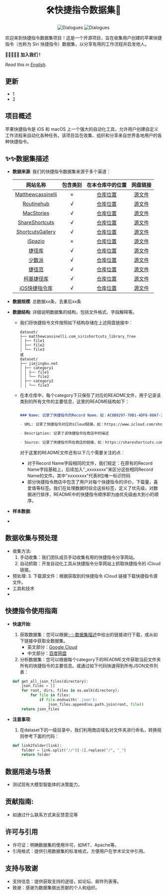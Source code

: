<div align= "center">
    <h1> 🛠️快捷指令数据集🤖</h1>
</div>

<div align="center">

![Dialogues](https://img.shields.io/badge/Dataset\_Size-1.8G-red?style=flat-square)
![Dialogues](https://img.shields.io/badge/Shortcuts\_Num-15508-red?style=flat-square)


</div>

<!-- <p align="center">
  <a href="#model">Model</a> •
  <a href="#data">Data Release</a> •
  <a href="#web-ui">Web Demo</a> •
  <a href="#tool-eval">Tool Eval</a> •
  <a href="https://arxiv.org/pdf/2307.16789.pdf">Paper</a> •
  <a href="#citation">Citation</a>

</p> -->

</div>
欢迎来到快捷指令数据集项目！这是一个开源项目，旨在收集用户创建的苹果快捷指令（也称为 Siri 快捷指令）数据集，以分享有用的工作流程并启发他人。


**💁‍♂️💁💁‍♀️ 加入我们 []()!**

*Read this in [English](README_EN.md).*


## 更新
- 1
- 2

## 项目概述

苹果快捷指令是 iOS 和 macOS 上一个强大的自动化工具，允许用户创建自定义工作流程来自动化各种任务。该项目旨在收集、组织和分享来自世界各地用户的各种快捷指令。



## ✨✨数据集描述
 - **数据来源**: 我们的快捷指令数据集来源于多个渠道：

    | 网站名称 | 包含类别 |在本仓库中的位置 | 网盘链接 |
    | :-------: | :----: | :----: | :----: |
    | [Matthewcassinelli](https://matthewcassinelli.com/sirishortcuts/library/free) | × | [仓库位置](dataset/matthewcassinelli.com_sirishortcuts_library_free) | [源文件](https://drive.google.com/drive/folders/1nJzaE72VSoNf_r1335WCR9Uv_NlvOjV_?usp=drive_link)|
    | [Routinehub](https://routinehub.co)| √  | [仓库位置](dataset/routinehub.co)| [源文件](https://drive.google.com/drive/folders/1BzcFM9wMfDDGbCjL3uWDrYh-5p9YL7do?usp=drive_link)|
    | [MacStories](https://www.macstories.net/shortcuts)| √  | [仓库位置](dataset/www.macstories.net_shortcuts) |[源文件](https://drive.google.com/drive/folders/1_MsiwqHNZVAPJGzURZ4lrMz7nSpKz-Sc?usp=drive_link)|
    | [ShareShortcuts](https://shareshortcuts.com)| √  | [仓库位置](dataset/shareshortcuts.com) |[源文件](https://drive.google.com/drive/folders/1LdjQYnCrvgKIuPeCBhztxGzbGrIIQk8D?usp=drive_link)|
    | [ShortcutsGallery](https://shortcutsgallery.com)| √  | [仓库位置](dataset/shortcutsgallery.com) |[源文件](https://drive.google.com/drive/folders/1FsUR0DNHfgNJieSfDxPkyfiUBhOYxnLN?usp=drive_link)|
    | [iSpazio](https://shortcuts.ispazio.net)| ×  | [仓库位置](dataset/shortcuts.ispazio.net) | [源文件](https://drive.google.com/drive/folders/1I2XYwjZrk3xuvpD9EnrPZe8AwfaMx92i?usp=drive_link)|
    | [捷径库](https://jiejingku.net)| √  | [仓库位置](dataset/jiejingku.net) |[源文件](https://pan.baidu.com/s/1CH-tQ7PRGSJxdtkdR2TMuA?pwd=tzv8)|
    | [少数派](https://shortcuts.sspai.com)| √  | [仓库位置](dataset/shortcuts.sspai.com) |[源文件](https://pan.baidu.com/s/18AbPTCJjRoI-6tnPtq0Vdw?pwd=q4mi)|
    | [捷径范](https://jiejing.fun)| √  | [仓库位置](dataset/jiejing.fun) |[源文件](https://pan.baidu.com/s/1I8NKqtvLXyTKbkUoP9IBGw?pwd=enr3)|
    | [柯基捷径库](https://www.kejicut.com)| √  | [仓库位置](dataset/www.kejicut.com)|[源文件](https://pan.baidu.com/s/1x3znoUK7QRgg9aoD5m9yjA?pwd=y2ky)|
    | [iOS快捷指令库](https://www.rcuts.com)| √  | [仓库位置](dataset/www.rcuts.com) |[源文件](https://pan.baidu.com/s/1H3BLJqhoNuCLJA2XpnWKTw?pwd=fx7j)|

 - **数据规模**: 总数据xx条，去重后xx条

 - **数据结构**: 详细说明数据集的结构，包括文件格式、字段解释等。
    - 我们将快捷指令文件按照如下结构存储在上述网盘链接中：

        ```
        dataset/
        ├── matthewcassinelli.com_sirishortcuts_library_free
        │ ├── file1
        │ ├── file2
        │ └── file3
        或
        dataset/
        ├── jiejingku.net
        │ ├── category1
        │ │ ├── file1
        │ │ └── file2
        │ ├── category2
        │ │ └── file3
        ```

    - 在本仓库中，每个category下只保存了对应的README文件，用于记录该类别的所有文件的主要信息，这里的README结构如下：

        ```markdown

        ### Name: 记录了快捷指令的Record Name，如：AC8B9297-70B1-4DF8-88A7-128D4C137F73

        - URL: 记录了快捷指令对应的iCloud链接，如：https://www.icloud.com/shortcuts/ac8b929770b14df888a7128d4c137f73

        - Description: 记录了该快捷指令在商店中的描述

        - Source: 记录了快捷指令所在商店的链接，如：https://shareshortcuts.com
        ```

        对于这里的README文件还有以下几个需要关注的点：

        - 对于Record Name字段相同的文件，我们规定：在原有的Record Name字段基础上，后续加入"_xxxxxxxx"来区分这些相同Record Name的文件。其中"xxxxxxxx"代表8位唯一标识符码
        - 部分快捷指令商店中包含了用户对每个快捷指令的评价，下载量，喜爱值等标签。我们在处理数据时综合这些标签，定义了优先级，对数据进行排序，README中的快捷指令顺序即为由优先级由大到小的顺序。

 - **样本数据**:
 - 

## 数据收集与预处理

 - 收集方法:
    1. 手动收集：我们团队成员手动收集有用的快捷指令分享网站。
    2. 自动抓取：开发自动化工具从快捷指令分享网站上抓取快捷指令的 iCloud 链接。
 - 预处理:
    3. 下载源文件：根据获取到的快捷指令 iCloud 链接下载快捷指令源文件。
 - 工具和技术
 - 

## 快捷指令使用指南

- **快速开始**:
    1. 获取数据集：您可以根据[✨✨数据集描述](#✨✨数据集描述)中给出的链接进行下载，或从如下链接中获取全数据集。
        - 英文部分：[Google Cloud](https://drive.google.com/drive/folders/1hhZXvO6JE3YmlI26Sbh9zrhJYVLBt3-O?usp=drive_link)
        - 中文部分：[百度网盘](https://pan.baidu.com/s/1x3sidPbP3-guZf59QGjd1g?pwd=r2v8)
    2. 分析数据集：您可以根据每个category下的README文件获取当前文件夹所有的快捷指令的主要信息。或通过如下代码快速得到所有JSON文件列表：

    ```python
    def get_all_json_files(directory):
        json_files = []
        for root, dirs, files in os.walk(directory):
            for file in files:
                if file.endswith('.json'):
                    json_files.append(os.path.join(root, file))
        return json_files
    ```

- **注意事项**:
    1. 在dataset下的一级目录中，我们利用商店域名对文件夹进行命名，转换规则参考下面的代码：
    ```python
    def link2folder(link):
        folder = link.split("//")[-1].replace("/", "_")
        return folder
    ```

## 数据用途与场景

- 测试现有大模型智能体的决策能力，


## 贡献指南:

- 如通过什么联系方式来反馈意见等

## 许可与引用

- 许可证：明确数据集的使用许可，如MIT、Apache等。
- 引用格式：提供引用数据集的标准格式，方便用户在学术论文中引用。

## 支持与致谢

- 支持信息：提供获取支持的途径，如论坛、邮件列表等。
- 致谢：感谢为数据集做出贡献的个人和组织。

